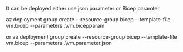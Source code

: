 It can be deployed either use json parameter or Bicep paramter

 az deployment group create --resource-group bicep --template-file vm.bicep --parameters .\vm.bicepparam

 or 
  az deployment group create --resource-group bicep --template-file vm.bicep --parameters .\vm.parameter.json
